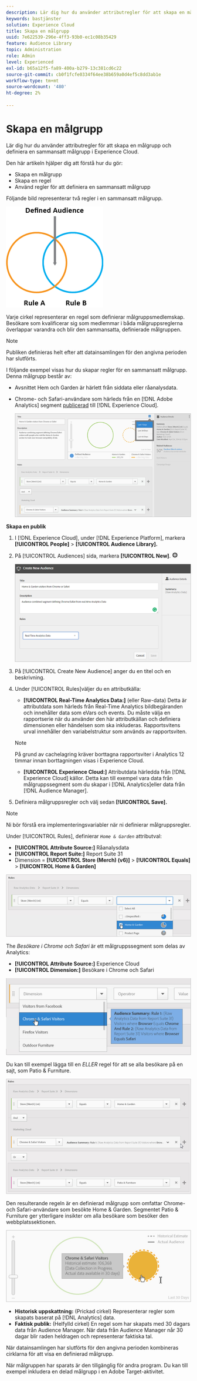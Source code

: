 ```yaml
---
description: Lär dig hur du använder attributregler för att skapa en målgrupp och definiera en sammansatt målgrupp i Adobe Experience Cloud.
keywords: bastjänster
solution: Experience Cloud
title: Skapa en målgrupp
uuid: 7e622539-296e-4ff3-93b0-ec1c08b35429
feature: Audience Library
topic: Administration
role: Admin
level: Experienced
exl-id: b65a12f5-fa89-400a-b279-13c381cd6c22
source-git-commit: cb0f1fcfe0334f64ee38b659a0d4ef5c8dd3ab1e
workflow-type: tm+mt
source-wordcount: '480'
ht-degree: 2%

---
```


# Skapa en målgrupp

Lär dig hur du använder attributregler för att skapa en målgrupp och definiera en sammansatt målgrupp i Experience Cloud.

Den här artikeln hjälper dig att förstå hur du gör:

* Skapa en målgrupp
* Skapa en regel
* Använd regler för att definiera en sammansatt målgrupp

Följande bild representerar två regler i en sammansatt målgrupp.

![Två regler i en sammansatt publik](assets/audience_sharing.png)

Varje cirkel representerar en regel som definierar målgruppsmedlemskap. Besökare som kvalificerar sig som medlemmar i båda målgruppsreglerna överlappar varandra och blir den sammansatta, definierade målgruppen.

>[!NOTE]
>
>Publiken definieras helt efter att datainsamlingen för den angivna perioden har slutförts.

I följande exempel visas hur du skapar regler för en sammansatt målgrupp. Denna målgrupp består av:

* Avsnittet Hem och Garden är härlett från siddata eller råanalysdata.
* Chrome- och Safari-användare som härleds från en [!DNL Adobe Analytics] segment [publicerad](audience-library.md#task_32FEEFE0B32E4E388CD4D892D727282A) till [!DNL Experience Cloud].

   ![Skapa regler för en sammansatt målgrupp](assets/audience_create.png)

**Skapa en publik**

1. I [!DNL Experience Cloud], under [!DNL Experience Platform], markera **[!UICONTROL People]** > **[!UICONTROL Audience Library].**
1. På [!UICONTROL Audiences] sida, markera **[!UICONTROL New]**. ![add](assets/add_icon_small.png)

   ![Stegresultat](assets/audience_create_new.png)

1. På [!UICONTROL Create New Audience] anger du en titel och en beskrivning.
1. Under [!UICONTROL Rules]väljer du en attributkälla:

   * **[!UICONTROL Real-Time Analytics Data:]** (eller Raw-data) Detta är attributdata som härleds från Real-Time Analytics bildbegäranden och innehåller data som eVars och events. Du måste välja en rapportserie när du använder den här attributkällan och definiera dimensionen eller händelsen som ska inkluderas. Rapportsvitens urval innehåller den variabelstruktur som används av rapportsviten.
   >[!NOTE]
   >
   >På grund av cachelagring kräver borttagna rapportsviter i Analytics 12 timmar innan borttagningen visas i Experience Cloud.

   * **[!UICONTROL Experience Cloud:]** Attributdata härledda från [!DNL Experience Cloud] källor. Detta kan till exempel vara data från målgruppssegment som du skapar i [!DNL Analytics]eller data från [!DNL Audience Manager].

1. Definiera målgruppsregler och välj sedan **[!UICONTROL Save].**

>[!NOTE]
>
>Ni bör förstå era implementeringsvariabler när ni definierar målgruppsregler.

Under [!UICONTROL Rules], definierar *`Home & Garden`* attributval:

* **[!UICONTROL Attribute Source:]** Råanalysdata
* **[!UICONTROL Report Suite:]** Report Suite 31
* Dimension = **[!UICONTROL Store (Merch) (v6)]** > **[!UICONTROL Equals]** > **[!UICONTROL Home & Garden]**

![Attributmarkeringar i målgruppsbiblioteket](assets/home_garden.png)

The *Besökare i Chrome och Safari* är ett målgruppssegment som delas av Analytics:

* **[!UICONTROL Attribute Source:]** Experience Cloud
* **[!UICONTROL Dimension:]** Besökare i Chrome och Safari

![Besökare i Chrome och Safari](assets/chrome_safari.png)

Du kan till exempel lägga till en *ELLER* regel för att se alla besökare på en sajt, som Patio &amp; Furniture.

![ELLER regel för en målgrupp](assets/audiences_rule_patio.png)

Den resulterande regeln är en definierad målgrupp som omfattar Chrome- och Safari-användare som besökte Home &amp; Garden. Segmentet Patio &amp; Furniture ger ytterligare insikter om alla besökare som besöker den webbplatssektionen.

![Definierad publik i Experience Cloud](assets/defined_audience.png)

* **Historisk uppskattning:** (Prickad cirkel) Representerar regler som skapats baserat på [!DNL Analytics] data.
* **Faktisk publik:** (Helfylld cirkel) En regel som har skapats med 30 dagars data från Audience Manager. När data från Audience Manager når 30 dagar blir raden heldragen och representerar faktiska tal.

När datainsamlingen har slutförts för den angivna perioden kombineras cirklarna för att visa en definierad målgrupp.

När målgruppen har sparats är den tillgänglig för andra program. Du kan till exempel inkludera en delad målgrupp i en Adobe Target-aktivitet.
